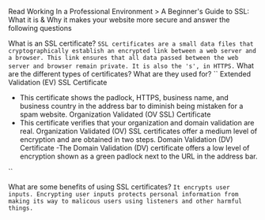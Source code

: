 Read Working In a Professional Environment > A Beginner's Guide to SSL: What it is & Why it makes your website more secure and answer the following questions

What is an SSL certificate?
``
SSL certificates are a small data files that cryptographically establish an encrypted link between a web server and a browser. This link ensures that all data passed between the web server and browser remain private. It is also the 's', in HTTPS.
``
What are the different types of certificates? What are they used for?
``
Extended Validation (EV) SSL Certificate 
- This certificate shows the padlock, HTTPS, business name, and business country in the address bar to diminish being mistaken for a spam website.
Organization Validated (OV SSL) Certificate
- This certificate verifies that your organization and domain validation are real. Organization Validated (OV) SSL certificates offer a medium level of encryption and are obtained in two steps.
Domain Validation (DV) Certificate
-The Domain Validation (DV) certificate offers a low level of encryption shown as a green padlock next to the URL in the address bar.

``

What are some benefits of using SSL certificates?
``
It encrypts user inputs. Encrypting user inputs protects personal information from making its way to malicous users using listeners and other harmful things. 
``